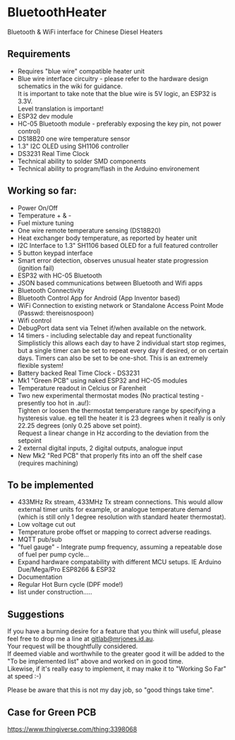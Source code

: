 # BluetoothHeater

Bluetooth & WiFi interface for Chinese Diesel Heaters

Requirements
--------------------------
* Requires "blue wire" compatible heater unit
* Blue wire interface circuitry - please refer to the hardware design schematics in the wiki for guidance.  
  It is important to take note that the blue wire is 5V logic, an ESP32 is 3.3V.  
  Level translation is important!
* ESP32 dev module
* HC-05 Bluetooth module - preferably exposing the key pin, not power control)
* DS18B20 one wire temperature sensor
* 1.3" I2C OLED using SH1106 controller
* DS3231 Real Time Clock
* Technical ability to solder SMD components
* Technical ability to program/flash in the Arduino environement

Working so far:
--------------------------
* Power On/Off
* Temperature + & -
* Fuel mixture tuning
* One wire remote temperature sensing (DS18B20)
* Heat exchanger body temperature, as reported by heater unit
* I2C Interface to 1.3" SH1106 based OLED for a full featured controller
* 5 button keypad interface
* Smart error detection, observes unusual heater state progression (ignition fail)
* ESP32 with HC-05 Bluetooth
* JSON based communications between Bluetooth and Wifi apps
* Bluetooth Connectivity
* Bluetooth Control App for Android (App Inventor based)
* WiFi Connection to existing network or Standalone Access Point Mode (Passwd: thereisnospoon)
* Wifi control
* DebugPort data sent via Telnet if/when available on the network.
* 14 timers - including selectable day and repeat functionality    
  Simplisticly this allows each day to have 2 individual start stop regimes, but 
  a single timer can be set to repeat every day if desired, or on certain days.
  Timers can also be set to be one-shot.
  This is an extremely flexible system!   
* Battery backed Real Time Clock - DS3231
* Mk1 "Green PCB" using naked ESP32 and HC-05 modules 
* Temperature readout in Celcius or Farenheit
* Two new experimental thermostat modes (No practical testing - presently too hot in .au!):  
    Tighten or loosen the thermostat temperature range by specifying a hysteresis value. eg tell the heater it is 23 degrees when it really is only 22.25 degrees (only 0.25 above set point).  
    Request a linear change in Hz according to the deviation from the setpoint
* 2 external digital inputs, 2 digital outputs, analogue input 
* New Mk2 "Red PCB" that properly fits into an off the shelf case (requires machining)
 

To be implemented 
--------------------------
* 433MHz Rx stream, 433MHz Tx stream connections. This would allow external timer units for example, or analogue temperature demand (which is still only 1 degree resolution with standard heater thermostat).
* Low voltage cut out
* Temperature probe offset or mapping to correct adverse readings.
* MQTT pub/sub 
* "fuel gauge" - Integrate pump frequency, assuming a repeatable dose of fuel per pump cycle...
* Expand hardware compatability with different MCU setups.  IE Arduino Due/Mega/Pro ESP8266 & ESP32
* Documentation
* Regular Hot Burn cycle (DPF mode!)
* list under construction.....

Suggestions
--------------------------
If you have a burning desire for a feature that you think will useful, please feel free to drop me a line at gitlab@mrjones.id.au.  
Your request will be thoughtfully considered.  
If deemed viable and worthwhile to the greater good it will be added to the "To be implemented list" above and worked on in good time.  
Likewise, if it's really easy to implement, it may make it to "Working So Far" at speed :-)

Please be aware that this is not my day job, so "good things take time".

Case for Green PCB
--------------------------
https://www.thingiverse.com/thing:3398068

